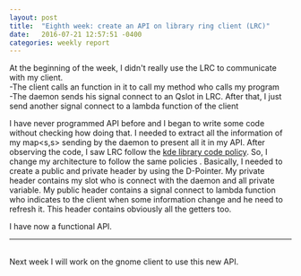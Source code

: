 ```yaml
---
layout: post
title:  "Eighth week: create an API on library ring client (LRC)"
date:   2016-07-21 12:57:51 -0400
categories: weekly report
---
```


At the beginning of the week, I didn't really use the LRC to communicate with my client.<br>
-The client calls an function in it to call my method who calls my program<br>
-The daemon sends his signal connect to an Qslot in LRC. After that, I just send another signal connect to a lambda function of the client

I have never programmed API before and I began to write some code without checking how doing that. I needed to extract all the information of my map<s,s> sending by the daemon to present all it in my API. After observing the code, I saw LRC follow the <a href="https://community.kde.org/Policies/Library_Code_Policy">kde library code policy</a>. So, I change my architecture to follow the same policies . Basically, I needed to create a public and private header by using the D-Pointer. My private header contains my slot who is connect with the daemon and all private variable. My public header contains a signal connect to lambda function who indicates to the client when some information change and he need to refresh it. This header contains obviously all the getters too.

I have now a functional API. <br>

---------------------

<br>Next week I will work on the gnome client to use this new API.
